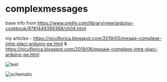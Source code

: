 # complexmessages
base info from https://www.oreilly.com/library/view/arduino-cookbook/9781449399368/ch04.html

my articles - https://nicuflorica.blogspot.com/2019/05/mesaje-complexe-intre-placi-arduino-pe.html
& https://nicuflorica.blogspot.com/2019/06/mesaje-complexe-intre-placi-arduino-pe.html

![test](https://1.bp.blogspot.com/-esS126GoGmY/XPAsAlp7UKI/AAAAAAAAZVY/NhdmzGW1SGoh5HzdYgTKHhEL8LfaDILUgCLcBGAs/s1600/IMG_20190530_215119.jpg)

![schematic](https://1.bp.blogspot.com/-K9vphHkAbU4/XPAvwmflLVI/AAAAAAAAZVk/I3k65NIFw9UBjoEaX0T9CQ1qX0SIMWp9QCLcBGAs/s1600/serialcomm_2Arduino.png)
